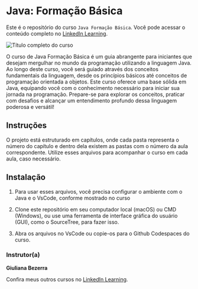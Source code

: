 # Java: Formação Básica

Este é o repositório do curso `Java Formação Básica`. Você pode acessar o conteúdo completo no [LinkedIn Learning][lil-course-url]. 

![Título completo do curso][lil-thumbnail-url]  

O curso de Java Formação Básica é um guia abrangente para iniciantes que desejam mergulhar no mundo da programação utilizando a linguagem Java. Ao longo deste curso, você será guiado através dos conceitos fundamentais da linguagem, desde os princípios básicos até conceitos de programação orientada a objetos. Este curso oferece uma base sólida em Java, equipando você com o conhecimento necessário para iniciar sua jornada na programação. Prepare-se para explorar os conceitos, praticar com desafios e alcançar um entendimento profundo dessa linguagem poderosa e versátil!		 

## Instruções 

O projeto está estruturado em capítulos, onde cada pasta representa o número do capítulo e dentro dela existem as pastas com o número da aula correspondente. Utilize esses arquivos para acompanhar o curso em cada aula, caso necessário.

## Instalação 

1. Para usar esses arquivos, você precisa configurar o ambiente com o Java e o VsCode, conforme mostrado no curso

2. Clone este repositório em seu computador local (macOS) ou CMD (Windows), ou use uma ferramenta de interface gráfica do usuário (GUI), como o SourceTree, para fazer isso. 

3. Abra os arquivos no VsCode ou copie-os para o Github Codespaces do curso.

### Instrutor(a) 

**Giuliana Bezerra** 

Confira meus outros cursos no [LinkedIn Learning](https://www.linkedin.com/learning/instructors/). 

[0]: # (Replace these placeholder URLs with actual course URLs) 
[lil-course-url]: https://www.linkedin.com/learning/java-formacao-basica-23718889 
[lil-thumbnail-url]: https://media.licdn.com/dms/image/D4E0DAQHQWPEsumQToQ/learning-public-crop_675_1200/0/1719838283036?e=2147483647&v=beta&t=L5QVO7L93FzVW8EYMrx_YyhVCzEufNSIcaAmoyIZtlI

[1]: # (End of BP-Instruction ###############################################################################################) 
